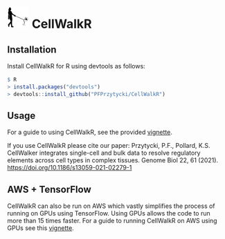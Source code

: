 <img src="examples/CellWalkR_Vignette_files/figure-markdown_github/cellwalker_icon.png" id="id" class="class" width="50" height="50" /> CellWalkR
================

Installation
------------

Install CellWalkR for R using devtools as follows:

``` r
$ R
> install.packages("devtools")
> devtools::install_github("PFPrzytycki/CellWalkR")
```

Usage
-----

For a guide to using CellWalkR, see the provided [vignette](examples/CellWalkR_Vignette.md).

If you use CellWalkR please cite our paper:
Przytycki, P.F., Pollard, K.S. CellWalker integrates single-cell and bulk data to resolve regulatory elements across cell types in complex tissues. Genome Biol 22, 61 (2021). <https://doi.org/10.1186/s13059-021-02279-1>

AWS + TensorFlow
----------------

CellWalkR can also be run on AWS which vastly simplifies the process of running on GPUs using TensorFlow. Using GPUs allows the code to run more than 15 times faster. For a guide to running CellWalkR on AWS using GPUs see this [vignette](examples/CellWalkR_TensorFlow_Vignette.md).
